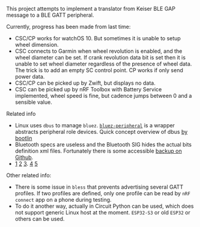 This project attempts to implement a translator from Keiser BLE GAP message to a BLE GATT peripheral.

Currently, progress has been made from last time:
+ CSC/CP works for watchOS 10. But sometimes it is unable to setup wheel dimension.
+ CSC connects to Garmin when wheel revolution is enabled, and the wheel diameter can be set. If crank revolution data bit is set then it is unable to set wheel diameter regardless of the presence of wheel data. The trick is to add an empty SC control point. CP works if only send power data.
+ CSC/CP can be picked up by Zwift, but displays no data.
+ CSC can be picked up by nRF Toolbox with Battery Service implemented, wheel speed is fine, but cadence jumps between 0 and a sensible value.

Related info
+ Linux uses `dbus` to manage `bluez`. [`bluez-peripheral`](https://github.com/spacecheese/bluez_peripheral) is a wrapper abstracts peripheral role devices. Quick concept overview of dbus [by bootlin](https://bootlin.com/pub/conferences/2016/meetup/dbus/josserand-dbus-meetup.pdf)
+ Bluetooth specs are useless and the Bluetooth SIG hides the actual bits definition xml files. Fortunately there is some accessible [backup on Github](
https://github.com/oesmith/gatt-xml/blob/master/org.bluetooth.characteristic.cycling_power_measurement.xml). 
+ [1](https://ihaque.org/posts/2021/01/04/pelomon-part-iv-software/) [2](https://github.com/olympum/ble-cycling-power) [3](https://teaandtechtime.com/arduino-ble-cycling-power-service). [4](https://github.com/PunchThrough/espresso-ble/blob/master/ble.py) [5](https://github.com/Jumperr-labs/python-gatt-server/blob/master/gatt_server.py)

Other related info:
+ There is some issue in `bless` that prevents advertising several GATT profiles. If two profiles are defined, only one profile can be read by `nRF connect` app on a phone during testing.
+ To do it another way, actually in Circuit Python can be used, which does not support generic Linux host at the moment. `ESP32-S3` or old `ESP32` or others can be used.



